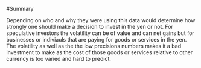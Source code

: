 #Summary

Depending on who and why they were using this data would determine how strongly one should make a decision to invest in the yen or not. For speculative investors the volatility can be of value and can net gains but for businesses or indiviauls that are paying for goods or services in the yen. The volatility as well as the the low precisions numbers makes it a bad investment to make as the cost of those goods or services relative to other currency is too varied and hard to predict. 